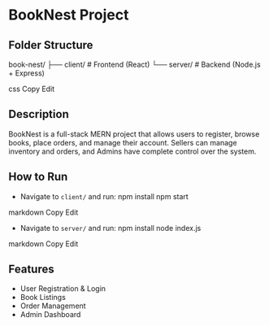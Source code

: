 # BookNest Project

## Folder Structure

book-nest/
├── client/ # Frontend (React)
└── server/ # Backend (Node.js + Express)

css
Copy
Edit

## Description

BookNest is a full-stack MERN project that allows users to register, browse books, place orders, and manage their account. Sellers can manage inventory and orders, and Admins have complete control over the system.

## How to Run

- Navigate to `client/` and run:
npm install
npm start

markdown
Copy
Edit

- Navigate to `server/` and run:
npm install
node index.js

markdown
Copy
Edit

## Features

- User Registration & Login
- Book Listings
- Order Management
- Admin Dashboard

